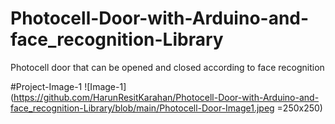 # Photocell-Door-with-Arduino-and-face_recognition-Library
Photocell door that can be opened and closed according to face recognition

#Project-Image-1
![Image-1](https://github.com/HarunResitKarahan/Photocell-Door-with-Arduino-and-face_recognition-Library/blob/main/Photocell-Door-Image1.jpeg =250x250)
